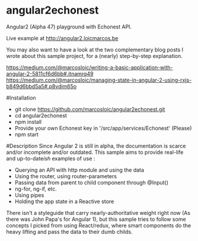 # angular2echonest
Angular2 (Alpha 47) playground with Echonest API.

Live example at http://angular2.loicmarcos.be

You may also want to have a look at the two complementary blog posts I wrote about this sample project, for a (nearly) step-by-step explanation.

https://medium.com/@marcosloic/writing-a-basic-application-with-angular-2-5811cf6d6bb#.itnamrq49
https://medium.com/@marcosloic/managing-state-in-angular-2-using-rxjs-b849d6bbd5a5#.p8vdim65o

#Installation
- git clone https://github.com/marcosloic/angular2echonest.git
- cd angular2echonest
- npm install
- Provide your own Echonest key in '/src/app/services/Echonest' (Please)
- npm start

#Description
Since Angular 2 is still in alpha, the documentation is scarce and/or incomplete and/or outdated. This sample aims to provide real-life and up-to-date*ish* examples of use :

- Querying an API with http module and using the data
- Using the router, using router-parameters
- Passing data from parent to child component through @Input()
- ng-for, ng-if, etc.
- Using pipes
- Holding the app state in a Reactive store

There isn't a styleguide that carry nearly-authoritative weight right now (As there was John Papa's for Angular 1), but this sample tries to follow some concepts I picked from using React/redux, where smart components do the heavy lifting and pass the data to their dumb childs.
